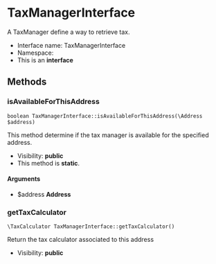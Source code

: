 TaxManagerInterface
===============

A TaxManager define a way to retrieve tax.




* Interface name: TaxManagerInterface
* Namespace: 
* This is an **interface**






Methods
-------


### isAvailableForThisAddress

    boolean TaxManagerInterface::isAvailableForThisAddress(\Address $address)

This method determine if the tax manager is available for the specified address.



* Visibility: **public**
* This method is **static**.


#### Arguments
* $address **Address**



### getTaxCalculator

    \TaxCalculator TaxManagerInterface::getTaxCalculator()

Return the tax calculator associated to this address



* Visibility: **public**



